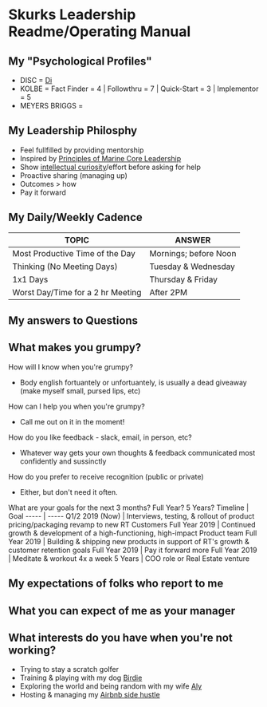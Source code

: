 # Skurks Leadership Readme/Operating Manual

## My "Psychological Profiles"
* DISC = [Di](https://www.crystalknows.com/disc/di-id-personality-type)
* KOLBE = Fact Finder = 4  | Followthru = 7  | Quick-Start = 3 | Implementor = 5
* MEYERS BRIGGS = 

## My Leadership Philosphy
* Feel fullfilled by providing mentorship
* Inspired by [Principles of Marine Core Leadership](https://www.mcjrotc.marines.mil/About/Leadership-Principles/)
* Show [intellectual curiosity](https://www.forbes.com/sites/tomaspremuzic/2017/03/06/what-happens-when-leaders-lack-curiosity/#3cd906236b74)/effort before asking for help 
* Proactive sharing (managing up)
* Outcomes > how
* Pay it forward

## My Daily/Weekly Cadence
TOPIC | ANSWER
----- | -----
Most Productive Time of the Day | Mornings; before Noon
Thinking (No Meeting Days) | Tuesday & Wednesday
1x1 Days | Thursday & Friday
Worst Day/Time for a 2 hr Meeting | After 2PM

## My answers to Questions

What makes you grumpy? 
- 

How will I know when you're grumpy?
- Body english fortuantely or unfortuantely, is usually a dead giveaway (make myself small, pursed lips, etc)

How can I help you when you're grumpy?
- Call me out on it in the moment!

How do you like feedback - slack, email, in person, etc?
- Whatever way gets your own thoughts & feedback communicated most confidently and sussinctly

How do you prefer to receive recognition (public or private)
- Either, but don't need it often.

What are your goals for the next 3 months? Full Year? 5 Years?
Timeline | Goal
----- | -----
Q1/2 2019 (Now) | Interviews, testing, & rollout of product pricing/packaging revamp to new RT Customers
Full Year 2019 | Continued growth & development of a high-functioning, high-impact Product team
Full Year 2019 | Building & shipping new products in support of RT's growth & customer retention goals
Full Year 2019 | Pay it forward more
Full Year 2019 | Meditate & workout 4x a week
5 Years | COO role or Real Estate venture



## My expectations of folks who report to me


## What you can expect of me as your manager


## What interests do you have when you're not working?
* Trying to stay a scratch golfer
* Training & playing with my dog [Birdie](https://www.instagram.com/birdielegriff/)
* Exploring the world and being random with my wife [Aly](https://www.instagram.com/aljskurka/)
* Hosting & managing my [Airbnb side hustle](https://www.airbnb.com/rooms/6229085)
